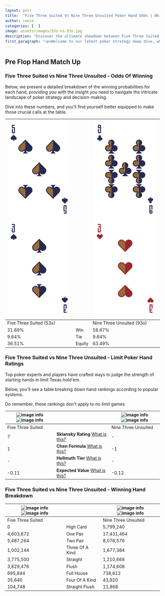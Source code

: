 ```yaml
---
layout: post
title:  "Five Three Suited Vs Nine Three Unsuited Poker Hand Odds | Which Is The Better Hand In Poker? A Complete Guide"
author: reece
categories: [  ]
image: assets/images/53s-vs-93o.jpg
description: "Discover the ultimate showdown between Five Three Suited and Nine Three Unsuited in poker! Uncover the odds, strategies, and scenarios where one hand triumphs over the other. Get ready to up your poker game with this thrilling analysis."
first_paragraph: "<p>Welcome to our latest poker strategy deep dive, where we're pitting two distinct hands against each other in a high-stakes showdown: Five Three Suited vs Nine Three Unsuited.</p><p>In the dynamic world of poker, every decision counts, and knowing which hand holds the upper hand is key to your success at the table.</p><p>In this article, we'll dissect these two hands, explore the scenarios where one dominates the other, and equip you with the knowledge to make strategic choices that can tip the odds in your favor.</p><p>Get ready to unravel the intriguing dynamics of these poker hands and elevate your game to new heights.</p>"
---
```




[comment]: # (sp0)

## Pre Flop Hand Match Up

<div class="table hand-ratings" markdown="1"> 



### Five Three Suited vs Nine Three Unsuited - Odds Of Winning

Below, we present a detailed breakdown of the winning probabilities for each hand, providing you with the insight you need to navigate the intricate landscape of poker strategy and decision-making. 

Dive into these numbers, and you'll find yourself better equipped to make those crucial calls at the table.


    
| ![image info](assets/images/hand1/5.png) ![image info](assets/images/hand1/3.png) |  | ![image info](assets/images/hand2/9.png) ![image info](assets/images/hand2/3o.png) |
| -------- | -------- | -------- |
| Five Three Suited (53s) |  | Nine Three Unsuited (93o) |
| 31.69% | Win | 58.67% |
| 9.64% | Tie | 9.64% |
| 36.51% | Equity | 63.49% |




[comment]: # (sp1)



### Five Three Suited vs Nine Three Unsuited - Limit Poker Hand Ratings

Top poker experts and players have crafted ways to judge the strength of starting hands in limit Texas hold'em. 

Below, you'll see a table breaking down hand rankings according to popular systems. 

Do remember, these rankings don't apply to no limit games.


    
| ![image info](https://www.riverpairs.com/assets/images/hand1/5.png) ![image info](https://www.riverpairs.com/assets/images/hand1/3.png) |  | ![image info](https://www.riverpairs.com/assets/images/hand2/9.png) ![image info](https://www.riverpairs.com/assets/images/hand2/3o.png) |
| -------- | -------- | -------- |
| Five Three Suited |  | Nine Three Unsuited |
| 7 | **Sklansky Rating** [What is this?](/sklansky-rating-explained) | - |
| 1 | **Chen Formula** [What is this?](/chen-formula-explained) | -1 |
| - | **Hellmuth Tier** [What is this?](/Hellmuth-tier-explained) | - |
| -0.11 | **Expected Value** [What is this?](/expected-value-explained) | -0.12 |




[comment]: # (sp2)



### Five Three Suited vs Nine Three Unsuited - Winning Hand Breakdown


    
| ![image info](https://www.riverpairs.com/assets/images/hand1/5.png) ![image info](https://www.riverpairs.com/assets/images/hand1/3.png) |  | ![image info](https://www.riverpairs.com/assets/images/hand2/9.png) ![image info](https://www.riverpairs.com/assets/images/hand2/3o.png) |
| -------- | -------- | -------- |
| Five Three Suited |  | Nine Three Unsuited |
| 0 | High Card | 5,799,240 |
| 4,603,872 | One Pair | 17,431,464 |
| 5,487,264 | Two Pair | 8,076,576 |
| 1,002,144 | Three Of A Kind | 1,677,384 |
| 3,775,500 | Straight | 1,210,668 |
| 3,829,476 | Flush | 1,174,608 |
| 695,844 | Full House | 738,612 |
| 35,640 | Four Of A Kind | 43,920 |
| 104,748 | Straight Flush | 11,868 |




[comment]: # (sp3)



</div>

[comment]: # (sp4)



[comment]: # (sp5)


